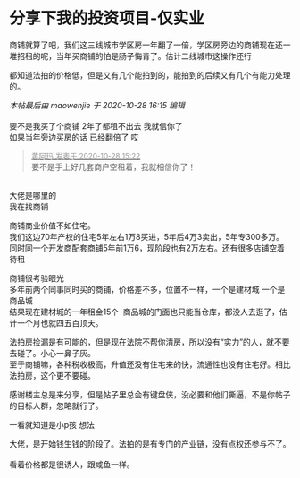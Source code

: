 # 分享下我的投资项目-仅实业


商铺就算了吧，我们这三线城市学区房一年翻了一倍，学区房旁边的商铺现在还一堆招租的呢，当年买商铺的怕是肠子悔青了。估计二线城市这操作还行

都知道法拍的价格低，但是又有几个能拍到的，能拍到的后续又有几个有能力处理的。

<i class="pstatus"> 本帖最后由 maowenjie 于 2020-10-28 16:15 编辑 </i><br />
<br />
要不是我买了个商铺 2年了都租不出去 我就信你了<br />
如果当年旁边买房的话 已经翻倍了 哎

<div class="quote"><blockquote><font size="2"><a href="https://www.hostloc.com/forum.php?mod=redirect&amp;goto=findpost&amp;pid=9364299&amp;ptid=759412" target="_blank"><font color="#999999">黄阿玛 发表于 2020-10-28 15:22</font></a></font><br />
要不是手上好几套商户空租着，我就相信你了！</blockquote></div><br />
大佬是哪里的<br />
我在找商铺

商铺商业价值不如住宅。<br />
我们这边70年产权的住宅5年左右1万8买进，5年后4万3卖出，5年专300多万。<br />
同时同一个开发商配套商铺5年前1万6，现阶段也有2万左右。还有很多店铺空着待租

商铺很考验眼光<br />
多年前两个同事同时买的商铺，价格差不多，位置不一样，一个是建材城 一个是商品城<br />
结果现在建材城的一年租金15个&nbsp;&nbsp;商品城的门面也只能当仓库，都没人去逛了，估计一个月也就四五百顶天。

法拍房捡漏是有可能的，但是现在法院不帮你清房，所以没有“实力”的人，就不要去碰了。小心一鼻子灰。<br />
至于商铺嘛，各种税收极高，升值还没有住宅来的快，流通性也没有住宅好。相比法拍房，这个更不要碰。<img id="aimg_p4f1o" onclick="zoom(this, this.src, 0, 0, 0)" class="zoom" src="https://cdn.jsdelivr.net/gh/hishis/forum-master/public/images/patch.gif" onmouseover="img_onmouseoverfunc(this)" onload="thumbImg(this)" border="0" alt="" />

感谢楼主总是来分享，但是帖子里总会有键盘侠，没必要和他们撕逼，不是你帖子的目标人群，忽略就行了。<img id="aimg_B134z" onclick="zoom(this, this.src, 0, 0, 0)" class="zoom" src="https://cdn.jsdelivr.net/gh/hishis/forum-master/public/images/patch.gif" onmouseover="img_onmouseoverfunc(this)" onload="thumbImg(this)" border="0" alt="" />

一看就知道是小p孩 想法

大佬，是开始钱生钱的阶段了。法拍的是有专门的产业链，没有点权还参与不了。<br />
<br />
看着价格都是很诱人，跟咸鱼一样。
